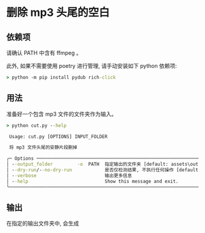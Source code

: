 # 删除 mp3 头尾的空白

## 依赖项

请确认 PATH 中含有 ffmpeg 。

此外, 如果不需要使用 poetry 进行管理, 请手动安装如下 python 依赖项:

```cmd
> python -m pip install pydub rich-click
```

## 用法

准备好一个包含 mp3 文件的文件夹作为输入。

```cmd
> python cut.py --help

 Usage: cut.py [OPTIONS] INPUT_FOLDER

 将 mp3 文件头尾的安静片段删掉

╭─ Options ───────────────────────────────────────────────────────────────────────────╮
│ --output_folder         -o  PATH  指定输出的文件夹 [default: assets\output]           │
│ --dry-run/--no-dry-run            是否仅检测结果, 不执行任何操作 [default: no-dry-run] │
│ --verbose                         输出更多信息                                       │
│ --help                            Show this message and exit.                       │
╰─────────────────────────────────────────────────────────────────────────────────────╯

```

## 输出

在指定的输出文件夹中, 会生成
